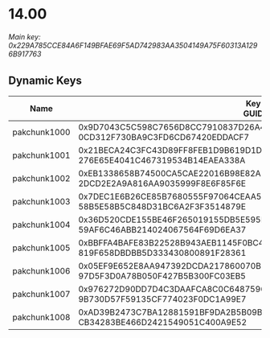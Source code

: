 # 14.00

###### Main key: 0x229A785CCE84A6F149BFAE69F5AD742983AA3504149A75F60313A1296B917763

## Dynamic Keys

| Name         | Key<br/>GUID                                                                                            |
|--------------|---------------------------------------------------------------------------------------------------------|
| pakchunk1000 | 0x9D7043C5C598C7656D8CC7910837D26A4F7E7FD6923A0ADCC69F0629E52221DE<br/>0CD312F730BA9C3FD6CD67420EDDACF7 |
| pakchunk1001 | 0x21BECA24C3FC43D89FF8FEB1D9B619D1D0B9DFC0782CBDC9D53708CB7AC19479<br/>276E65E4041C467319534B14EAEA338A |
| pakchunk1002 | 0xEB1338658B74500CA5CAE22016B98E82AE1F6151F60A113340D725F0A190174A<br/>2DCD2E2A9A816AA9035999F8E6F85F6E |
| pakchunk1003 | 0x7DEC1E6B26CE85B7680555F97064CEAA5C788DFDC674F98A6A711F726DEDB943<br/>58B5E58B5C848D31BC6A2F3F3514879E |
| pakchunk1004 | 0x36D520CDE155BE46F265019155DB5E595EB51E3103F4C5EABAA955287A3773F3<br/>59AF6C46ABB214024067564F69D6EA37 |
| pakchunk1005 | 0xBBFFA4BAFE83B22528B943AEB1145F0BC4E2E6B08A86C808CB1C8E9CB1F7321D<br/>819F658DBDBB5D333430800891F28361 |
| pakchunk1006 | 0x05EF9E652E8AA947392DCDA217860070B11EF92EFC9EE2C22B8E4717F7431835<br/>97D5F3D0A78B050F427B5B300FC03EB5 |
| pakchunk1007 | 0x976272D90DD7D4C3DAAFCA8C0C648759685DB15B1843B86CA84605300E83F1F2<br/>9B730D57F59135CF774023F0DC1A99E7 |
| pakchunk1008 | 0xAD39B2473C7BA12881591BF9DA2B5B09B00594B232ED6E9D6680DC7F24CC9B2A<br/>CB34283BE466D2421549051C400A9E52 |

